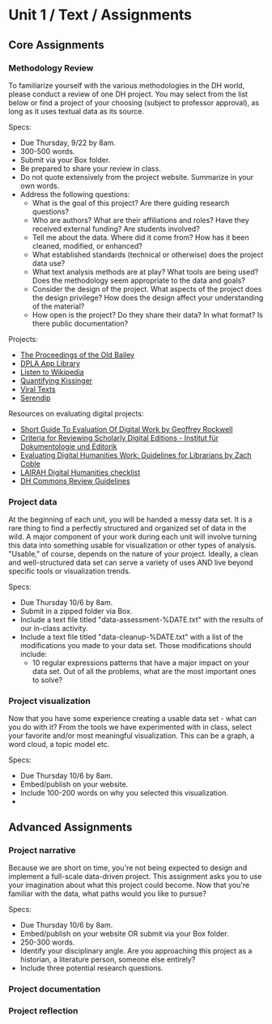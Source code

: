 # Unit 1 / Text / Assignments

## Core Assignments

### Methodology Review
To familiarize yourself with the various methodologies in the DH world, please conduct a review of one DH project. You may select from the list below or find a project of your choosing (subject to professor approval), as long as it uses textual data as its source. 

Specs:
* Due Thursday, 9/22 by 8am. 
* 300-500 words. 
* Submit via your Box folder. 
* Be prepared to share your review in class. 
* Do not quote extensively from the project website. Summarize in your own words.
* Address the following questions:
  * What is the goal of this project? Are there guiding research questions?
  * Who are authors? What are their affiliations and roles? Have they received external funding? Are students involved? 
  * Tell me about the data. Where did it come from? How has it been cleaned, modified, or enhanced? 
  * What established standards (technical or otherwise) does the project data use? 
  * What text analysis methods are at play? What tools are being used? Does the methodology seem appropriate to the data and goals?
  * Consider the design of the project. What aspects of the project does the design privilege? How does the design affect your understanding of the material? 
  * How open is the project? Do they share their data? In what format? Is there public documentation?
 
Projects:
* [The Proceedings of the Old Bailey](https://www.oldbaileyonline.org/)
* [DPLA App Library](https://dp.la/apps)
* [Listen to Wikipedia](http://listen.hatnote.com/)
* [Quantifying Kissinger](http://blog.quantifyingkissinger.com/)
* [Viral Texts](http://viraltexts.org/)
* [Serendip](http://vep.cs.wisc.edu/serendip/)

Resources on evaluating digital projects:
* [Short Guide To Evaluation Of Digital Work by Geoffrey Rockwell](http://journalofdigitalhumanities.org/1-4/short-guide-to-evaluation-of-digital-work-by-geoffrey-rockwell/)
* [Criteria for Reviewing Scholarly Digital Editions -  Institut für Dokumentologie und Editorik](http://www.i-d-e.de/publikationen/weitereschriften/criteria-version-1-1/)
* [Evaluating Digital Humanities Work: Guidelines for Librarians by Zach Coble](http://journalofdigitalhumanities.org/1-4/evaluating-digital-humanities-work-guidelines-for-librarians-by-zach-coble/)
* [LAIRAH Digital Humanities checklist](http://www.ucl.ac.uk/infostudies/research/circah/lairah/features/)
* [DH Commons Review Guidelines](http://dhcommons.org/journal/review-guidelines)


### Project data 
At the beginning of each unit, you will be handed a messy data set. It is a rare thing to find a perfectly structured and organized set of data in the wild. A major component of your work during each unit will involve turning this data into something usable for visualization or other types of analysis. "Usable," of course, depends on the nature of your project. Ideally, a clean and well-structured data set can serve a variety of uses AND live beyond specific tools or visualization trends. 

Specs: 
* Due Thursday 10/6 by 8am.
* Submit in a zipped folder via Box.
* Include a text file titled "data-assessment-%DATE.txt" with the results of our in-class activity. 
* Include a text file titled "data-cleanup-%DATE.txt" with a list of the modifications you made to your data set. Those modifications should include:
  * 10 regular expressions patterns that have a major impact on your data set. Out of all the problems, what are the most important ones to solve?
  

### Project visualization
Now that you have some experience creating a usable data set - what can you do with it? From the tools we have experimented with in class, select your favorite and/or most meaningful visualization. This can be a graph, a word cloud, a topic model etc. 

Specs:
* Due Thursday 10/6 by 8am. 
* Embed/publish on your website. 
* Include 100-200 words on why you selected this visualization. 
* 


## Advanced Assignments
### Project narrative
Because we are short on time, you're not being expected to design and implement a full-scale data-driven project. This assignment asks you to use your imagination about what this project could become. Now that you're familiar with the data, what paths would you like to pursue? 

Specs:
* Due Thursday 10/6 by 8am. 
* Embed/publish on your website OR submit via your Box folder. 
* 250-300 words. 
* Identify your disciplinary angle. Are you approaching this project as a historian, a literature person, someone else entirely?
* Include three potential research questions. 

### Project documentation

### Project reflection





